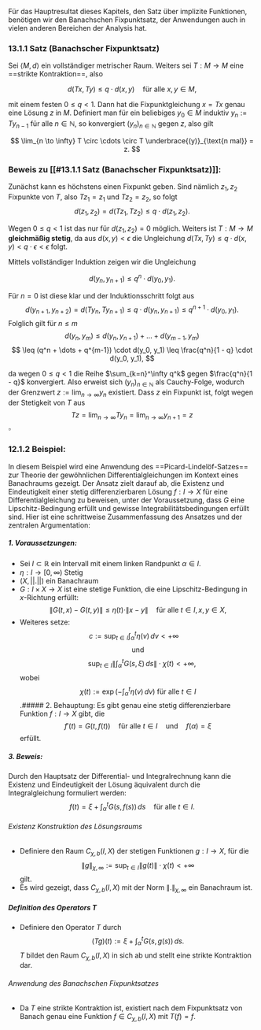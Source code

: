 Für das Hauptresultat dieses Kapitels, den Satz über implizite Funktionen, benötigen wir den Banachschen Fixpunktsatz, der Anwendungen auch in vielen anderen Bereichen der Analysis hat.

###  13.1.1 Satz (Banachscher Fixpunktsatz)

Sei $\langle M, d\rangle$ ein vollständiger metrischer Raum. Weiters sei $T : M \rightarrow M$ eine ==strikte Kontraktion==, also

$$
d(T x, T y) \leq q \cdot d(x, y) \quad \text{für alle } x, y \in M,
$$

mit einem festen $0 \leq q < 1$. Dann hat die Fixpunktgleichung $x = T x$ genau eine Lösung $z$ in $M$. Definiert man für ein beliebiges $y_{0} \in M$ induktiv $y_n := T y_{n-1}$ für alle $n \in \mathbb{N}$, so konvergiert $(y_n)_{n \in \mathbb{N}}$ gegen $z$, also gilt

$$
\lim_{n \to \infty} T \circ \cdots \circ T \underbrace{(y)}_{\text{n mal}} = z.
$$

### Beweis zu [[#13.1.1 Satz (Banachscher Fixpunktsatz)]]:

Zunächst kann es höchstens einen Fixpunkt geben. Sind nämlich $z_1, z_2$ Fixpunkte von $T$, also $T z_1 = z_1$ und $T z_2 = z_2$, so folgt
$$
d(z_1, z_2) = d(T z_1, T z_2) \leq q \cdot d(z_1, z_2).
$$

Wegen $0 \leq q < 1$ ist das nur für $d(z_1, z_2) = 0$ möglich. Weiters ist $T : M \rightarrow M$ **gleichmäßig stetig**, da aus $d(x, y) < \epsilon$ die Ungleichung $d(T x, T y) \leq q \cdot d(x, y) < q \cdot \epsilon < \epsilon$ folgt.

Mittels vollständiger Induktion zeigen wir die Ungleichung

$$
d(y_n, y_{n+1}) \leq q^n \cdot d(y_0, y_1).
$$

Für $n = 0$ ist diese klar und der Induktionsschritt folgt aus
$$
d(y_{n+1}, y_{n+2}) = d(T y_n, T y_{n+1}) \leq q \cdot d(y_n, y_{n+1}) \leq q^{n+1} \cdot d(y_0, y_1).
$$
Folglich gilt für $n \leq m$
$$
d(y_n, y_m) \leq d(y_n, y_{n+1}) + \dots + d(y_{m-1}, y_m)
$$
$$
\leq (q^n + \dots + q^{m-1}) \cdot d(y_0, y_1) \leq \frac{q^n}{1 - q} \cdot d(y_0, y_1),
$$

da wegen $0 \leq q < 1$ die Reihe $\sum_{k=n}^\infty q^k$ gegen $\frac{q^n}{1 - q}$ konvergiert. Also erweist sich $(y_n)_{n \in \mathbb{N}}$ als Cauchy-Folge, wodurch der Grenzwert $z := \lim_{n \to \infty} y_n$ existiert. Dass $z$ ein Fixpunkt ist, folgt wegen der Stetigkeit von $T$ aus
$$
T z = \lim_{n \to \infty} T y_n = \lim_{n \to \infty} y_{n+1} = z$$$\square$

### 12.1.2 Beispiel:

In diesem Beispiel wird eine Anwendung des ==Picard-Lindelöf-Satzes== zur Theorie der gewöhnlichen Differentialgleichungen im Kontext eines Banachraums gezeigt. Der Ansatz zielt darauf ab, die Existenz und Eindeutigkeit einer stetig differenzierbaren Lösung $f: I \to X$ für eine Differentialgleichung zu beweisen, unter der Voraussetzung, dass $G$ eine Lipschitz-Bedingung erfüllt und gewisse Integrabilitätsbedingungen erfüllt sind. Hier ist eine schrittweise Zusammenfassung des Ansatzes und der zentralen Argumentation:

##### 1. Voraussetzungen:
-  Sei $I \subset \mathbb{R}$ ein Intervall mit einem linken Randpunkt $\alpha \in I$.
-  $\eta : I \to [0, \infty )$ Stetig
-  $(X,||.||)$ ein Banachraum
-  $G: I \times X \to X$ ist eine stetige Funktion, die eine Lipschitz-Bedingung in $x$-Richtung erfüllt:$$
  \|G(t, x) - G(t, y)\| \leq \eta(t) \cdot \|x - y\| \quad \text{für alle } t \in I, x, y \in X,
  $$
  - Weiteres setze:$$
  c := \sup_{t \in I} \int_{\alpha}^{t} \eta(v) \, dv < +\infty \quad$$ $$\text{und}\tag{13.2}$$$$\quad \sup_{t \in I} \left\|\int_{\alpha}^{t} G(s, \xi) \, ds \right\| \cdot \chi(t) < +\infty,
  $$
wobei$$\chi(t) := \exp \left( -\int_{\alpha}^{t} \eta(v) \, dv \right) \text{ für alle } t \in I$$.##### 2. Behauptung:
Es gibt genau eine stetig differenzierbare Funktion $f: I \to X$ gibt, die
  $$
  f'(t) = G(t, f(t)) \quad \text{für alle } t \in I \quad \text{und} \quad f(\alpha) = \xi
  $$
  erfüllt.
##### 3. Beweis:

Durch den Hauptsatz der Differential- und Integralrechnung kann die Existenz und Eindeutigkeit der Lösung äquivalent durch die Integralgleichung formuliert werden:
  $$
  f(t) = \xi + \int_{\alpha}^{t} G(s, f(s)) \, ds \quad \text{für alle } t \in I.$$
###### Existenz Konstruktion des Lösungsraums
- Definiere den Raum $C_{\chi, b}(I, X)$ der stetigen Funktionen $g: I \to X$, für die
  $$
  \|g\|_{\chi, \infty} := \sup_{t \in I} \|g(t)\| \cdot \chi(t) < +\infty
  $$
  gilt.
- Es wird gezeigt, dass $C_{\chi, b}(I, X)$ mit der Norm $\|.\|_{\chi, \infty}$ ein Banachraum ist.

##### Definition des Operators $T$
- Definiere den Operator $T$ durch
  $$
  (Tg)(t) := \xi + \int_{\alpha}^{t} G(s, g(s)) \, ds.
  $$
  $T$ bildet den Raum $C_{\chi, b}(I, X)$ in sich ab und stellt eine strikte Kontraktion dar.
###### Anwendung des Banachschen Fixpunktsatzes

- Da $T$ eine strikte Kontraktion ist, existiert nach dem Fixpunktsatz von Banach genau eine Funktion $f \in C_{\chi, b}(I, X)$ mit $T(f) = f$.
